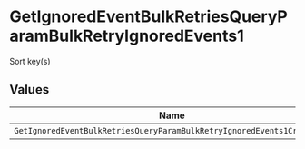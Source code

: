 # GetIgnoredEventBulkRetriesQueryParamBulkRetryIgnoredEvents1

Sort key(s)


## Values

| Name                                                                   | Value                                                                  |
| ---------------------------------------------------------------------- | ---------------------------------------------------------------------- |
| `GetIgnoredEventBulkRetriesQueryParamBulkRetryIgnoredEvents1CreatedAt` | created_at                                                             |
